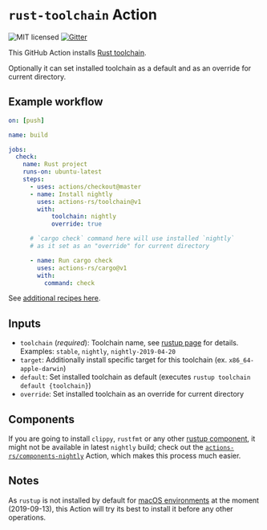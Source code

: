 # `rust-toolchain` Action

![MIT licensed](https://img.shields.io/badge/license-MIT-blue.svg)
[![Gitter](https://badges.gitter.im/actions-rs/community.svg)](https://gitter.im/actions-rs/community)

This GitHub Action installs [Rust toolchain](https://github.com/rust-lang/rustup.rs#toolchain-specification).

Optionally it can set installed toolchain as a default and as an override for current directory.

## Example workflow

```yaml
on: [push]

name: build

jobs:
  check:
    name: Rust project
    runs-on: ubuntu-latest
    steps:
      - uses: actions/checkout@master
      - name: Install nightly
        uses: actions-rs/toolchain@v1
        with:
            toolchain: nightly
            override: true

      # `cargo check` command here will use installed `nightly`
      # as it set as an "override" for current directory

      - name: Run cargo check
        uses: actions-rs/cargo@v1
        with:
          command: check
```

See [additional recipes here](https://github.com/actions-rs/meta).

## Inputs

* `toolchain` (*required*): Toolchain name, see [rustup page](https://github.com/rust-lang/rustup.rs#toolchain-specification) for details.\
  Examples: `stable`, `nightly`, `nightly-2019-04-20`
* `target`: Additionally install specific target for this toolchain (ex. `x86_64-apple-darwin`)
* `default`: Set installed toolchain as default (executes `rustup toolchain default {toolchain}`)
* `override`: Set installed toolchain as an override for current directory

## Components

If you are going to install `clippy`, `rustfmt` or any other [rustup component](https://rust-lang.github.io/rustup-components-history/),
it might not be available in latest `nightly` build;
check out the [`actions-rs/components-nightly`](https://github.com/actions-rs/components-nightly) Action,
which makes this process much easier.

## Notes

As `rustup` is not installed by default for [macOS environments](https://help.github.com/en/articles/virtual-environments-for-github-actions)
at the moment (2019-09-13), this Action will try its best to install it before any other operations.
